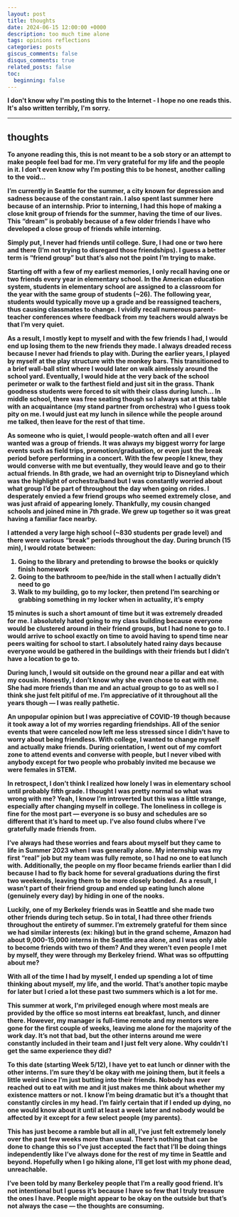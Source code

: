 ```yaml
---
layout: post
title: thoughts
date: 2024-06-15 12:00:00 +0000
description: too much time alone
tags: opinions reflections
categories: posts
giscus_comments: false
disqus_comments: true
related_posts: false
toc:
  beginning: false
---
```


<b>

I don't know why I'm posting this to the Internet - I hope no one reads this. It's also written terribly, I'm sorry.

<hr>

## thoughts

<b>

To anyone reading this, this is not meant to be a sob story or an attempt to make people feel bad for me. I’m very grateful for my life and the people in it. I don’t even know why I’m posting this to be honest, another calling to the void…

I’m currently in Seattle for the summer, a city known for depression and sadness because of the constant rain. I also spent last summer here because of an internship. Prior to interning, I had this hope of making a close knit group of friends for the summer, having the time of our lives. This “dream” is probably because of a few older friends I have who developed a close group of friends while interning.

Simply put, I never had friends until college. Sure, I had one or two here and there (I’m not trying to disregard those friendships). I guess a better term is “friend group” but that’s also not the point I’m trying to make.

Starting off with a few of my earliest memories, I only recall having one or two friends every year in elementary school. In the American education system, students in elementary school are assigned to a classroom for the year with the same group of students (~26). The following year, students would typically move up a grade and be reassigned teachers, thus causing classmates to change. I vividly recall numerous parent-teacher conferences where feedback from my teachers would always be that I’m very quiet.

As a result, I mostly kept to myself and with the few friends I had, I would end up losing them to the new friends they made. I always dreaded recess because I never had friends to play with. During the earlier years, I played by myself at the play structure with the monkey bars. This transitioned to a brief wall-ball stint where I would later on walk aimlessly around the school yard. Eventually, I would hide at the very back of the school perimeter or walk to the farthest field and just sit in the grass. Thank goodness students were forced to sit with their class during lunch…
In middle school, there was free seating though so I always sat at this table with an acquaintance (my stand partner from orchestra) who I guess took pity on me. I would just eat my lunch in silence while the people around me talked, then leave for the rest of that time.

As someone who is quiet, I would people-watch often and all I ever wanted was a group of friends. It was always my biggest worry for large events such as field trips, promotion/graduation, or even just the break period before performing in a concert. With the few people I knew, they would converse with me but eventually, they would leave and go to their actual friends. In 8th grade, we had an overnight trip to Disneyland which was the highlight of orchestra/band but I was constantly worried about what group I’d be part of throughout the day when going on rides. I desperately envied a few friend groups who seemed extremely close, and was just afraid of appearing lonely. Thankfully, my cousin changed schools and joined mine in 7th grade. We grew up together so it was great having a familiar face nearby.

I attended a very large high school (~830 students per grade level) and there were various “break” periods throughout the day. During brunch (15 min), I would rotate between:

1. Going to the library and pretending to browse the books or quickly finish homework
2. Going to the bathroom to pee/hide in the stall when I actually didn’t need to go
3. Walk to my building, go to my locker, then pretend I’m searching or grabbing something in my locker when in actuality, it’s empty

15 minutes is such a short amount of time but it was extremely dreaded for me. I absolutely hated going to my class building because everyone would be clustered around in their friend groups, but I had none to go to. I would arrive to school exactly on time to avoid having to spend time near peers waiting for school to start. I absolutely hated rainy days because everyone would be gathered in the buildings with their friends but I didn’t have a location to go to.

During lunch, I would sit outside on the ground near a pillar and eat with my cousin. Honestly, I don’t know why she even chose to eat with me. She had more friends than me and an actual group to go to as well so I think she just felt pitiful of me. I’m appreciative of it throughout all the years though — I was really pathetic.

An unpopular opinion but I was appreciative of COVID-19 though because it took away a lot of my worries regarding friendships. All of the senior events that were canceled now left me less stressed since I didn’t have to worry about being friendless. With college, I wanted to change myself and actually make friends. During orientation, I went out of my comfort zone to attend events and converse with people, but I never vibed with anybody except for two people who probably invited me because we were females in STEM.

In retrospect, I don’t think I realized how lonely I was in elementary school until probably fifth grade. I thought I was pretty normal so what was wrong with me? Yeah, I know I’m introverted but this was a little strange, especially after changing myself in college. The loneliness in college is fine for the most part — everyone is so busy and schedules are so different that it’s hard to meet up. I’ve also found clubs where I’ve gratefully made friends from.

I’ve always had these worries and fears about myself but they came to life in Summer 2023 when I was generally alone. My internship was my first “real” job but my team was fully remote, so I had no one to eat lunch with. Additionally, the people on my floor became friends earlier than I did because I had to fly back home for several graduations during the first two weekends, leaving them to be more closely bonded. As a result, I wasn’t part of their friend group and ended up eating lunch alone (genuinely every day) by hiding in one of the nooks.

Luckily, one of my Berkeley friends was in Seattle and she made two other friends during tech setup. So in total, I had three other friends throughout the entirety of summer. I’m extremely grateful for them since we had similar interests (ex: hiking) but in the grand scheme, Amazon had about 9,000-15,000 interns in the Seattle area alone, and I was only able to become friends with two of them? And they weren’t even people I met by myself, they were through my Berkeley friend. What was so offputting about me?

With all of the time I had by myself, I ended up spending a lot of time thinking about myself, my life, and the world. That’s another topic maybe for later but I cried a lot these past two summers which is a lot for me.

This summer at work, I'm privileged enough where most meals are provided by the office so most interns eat breakfast, lunch, and dinner there. However, my manager is full-time remote and my mentors were gone for the first couple of weeks, leaving me alone for the majority of the work day. It’s not that bad, but the other interns around me were constantly included in their team and I just felt very alone. Why couldn’t I get the same experience they did?

To this date (starting Week 5/12), I have yet to eat lunch or dinner with the other interns. I’m sure they’d be okay with me joining them, but it feels a little weird since I’m just butting into their friends. Nobody has ever reached out to eat with me and it just makes me think about whether my existence matters or not. I know I’m being dramatic but it’s a thought that constantly circles in my head. I’m fairly certain that if I ended up dying, no one would know about it until at least a week later and nobody would be affected by it except for a few select people (my parents).

This has just become a ramble but all in all, I’ve just felt extremely lonely over the past few weeks more than usual. There’s nothing that can be done to change this so I’ve just accepted the fact that I’ll be doing things independently like I’ve always done for the rest of my time in Seattle and beyond. Hopefully when I go hiking alone, I’ll get lost with my phone dead, unreachable.

I’ve been told by many Berkeley people that I’m a really good friend. It’s not intentional but I guess it’s because I have so few that I truly treasure the ones I have. People might appear to be okay on the outside but that’s not always the case — the thoughts are consuming.

